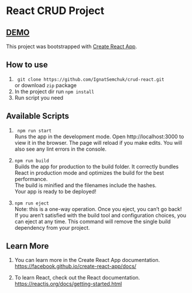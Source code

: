 # React CRUD Project
## [DEMO](https://ignatsemchuk.github.io/crud-react/)

This project was bootstrapped with [Create React App](https://github.com/facebook/create-react-app).
## How to use
1. ``` git clone https://github.com/IgnatSemchuk/crud-react.git```  
   or download `zip` package
2. In the project dir run `npm install`
3. Run script you need
 
## Available Scripts
1. ``` npm run start```  
  Runs the app in the development mode.
  Open http://localhost:3000 to view it in the browser.
  The page will reload if you make edits.
  You will also see any lint errors in the console.
  
2. ```npm run build```  
   Builds the app for production to the build folder. 
   It correctly bundles React in production mode and optimizes the build for the best performance.  
   The build is minified and the filenames include the hashes.  
   Your app is ready to be deployed!
   
3. ```npm run eject```  
   Note: this is a one-way operation. Once you eject, you can’t go back!  
   If you aren’t satisfied with the build tool and configuration choices, you can eject at any time. This command will remove the single build dependency from your project.

## Learn More
1. You can learn more in the Create React App documentation.  
   https://facebook.github.io/create-react-app/docs/

2. To learn React, check out the React documentation.
   https://reactjs.org/docs/getting-started.html

